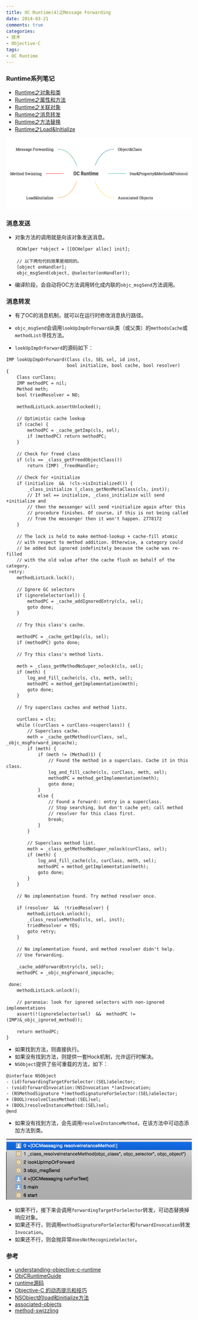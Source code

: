 ```yaml
---
title: OC Runtime(4)之Message Forwarding
date: 2014-03-21
comments: true
categories:
- 技术
- Objective-C
tags:
- OC Runtime
---
```


### Runtime系列笔记

* [Runtime之对象和类](/2014/03/07/001-OC-Runtime-1-Object&Class/)
* [Runtime之属性和方法](/2014/03/12/001-OC-Runtime-2-Ivar&Property&Method&Protocol/)
* [Runtime之关联对象](/2014/03/18/001-OC-Runtime-3-Associated%20Objects/)
* [Runtime之消息转发](/2014/03/21/001-OC-Runtime-4-Message%20Forwarding/)
* [Runtime之方法替换](/2014/04/02/001-OC-Runtime-5-Method%20Swizzling/)
* [Runtime之Load&Initialize](/2014/04/09/001-OC-Runtime-6-Load&Initialize/)

![OC-Runtime](/images/OC-Runtime.png)




### 消息发送

* 对象方法的调用就是向该对象发送消息。


```
    OCHelper *object = [[OCHelper alloc] init];
    
    // 以下两句代码效果是相同的。
    [object onHandler];
    objc_msgSend(object, @selector(onHandler));
```

* 编译阶段，会自动将OC方法调用转化成内联的`objc_msgSend`方法调用。



### 消息转发

* 有了OC的消息机制，就可以在运行时修改消息执行路径。
* `objc_msgSend`会调用`lookUpImpOrForward`从类（或父类）的`methodsCache`或`methodList`寻找方法。

* `lookUpImpOrForward`的源码如下：

```
IMP lookUpImpOrForward(Class cls, SEL sel, id inst, 
                       bool initialize, bool cache, bool resolver)
{
    Class curClass;
    IMP methodPC = nil;
    Method meth;
    bool triedResolver = NO;

    methodListLock.assertUnlocked();

    // Optimistic cache lookup
    if (cache) {
        methodPC = _cache_getImp(cls, sel);
        if (methodPC) return methodPC;    
    }

    // Check for freed class
    if (cls == _class_getFreedObjectClass())
        return (IMP) _freedHandler;

    // Check for +initialize
    if (initialize  &&  !cls->isInitialized()) {
        _class_initialize (_class_getNonMetaClass(cls, inst));
        // If sel == initialize, _class_initialize will send +initialize and 
        // then the messenger will send +initialize again after this 
        // procedure finishes. Of course, if this is not being called 
        // from the messenger then it won't happen. 2778172
    }

    // The lock is held to make method-lookup + cache-fill atomic 
    // with respect to method addition. Otherwise, a category could 
    // be added but ignored indefinitely because the cache was re-filled 
    // with the old value after the cache flush on behalf of the category.
 retry:
    methodListLock.lock();

    // Ignore GC selectors
    if (ignoreSelector(sel)) {
        methodPC = _cache_addIgnoredEntry(cls, sel);
        goto done;
    }

    // Try this class's cache.

    methodPC = _cache_getImp(cls, sel);
    if (methodPC) goto done;

    // Try this class's method lists.

    meth = _class_getMethodNoSuper_nolock(cls, sel);
    if (meth) {
        log_and_fill_cache(cls, cls, meth, sel);
        methodPC = method_getImplementation(meth);
        goto done;
    }

    // Try superclass caches and method lists.

    curClass = cls;
    while ((curClass = curClass->superclass)) {
        // Superclass cache.
        meth = _cache_getMethod(curClass, sel, _objc_msgForward_impcache);
        if (meth) {
            if (meth != (Method)1) {
                // Found the method in a superclass. Cache it in this class.
                log_and_fill_cache(cls, curClass, meth, sel);
                methodPC = method_getImplementation(meth);
                goto done;
            }
            else {
                // Found a forward:: entry in a superclass.
                // Stop searching, but don't cache yet; call method 
                // resolver for this class first.
                break;
            }
        }

        // Superclass method list.
        meth = _class_getMethodNoSuper_nolock(curClass, sel);
        if (meth) {
            log_and_fill_cache(cls, curClass, meth, sel);
            methodPC = method_getImplementation(meth);
            goto done;
        }
    }

    // No implementation found. Try method resolver once.

    if (resolver  &&  !triedResolver) {
        methodListLock.unlock();
        _class_resolveMethod(cls, sel, inst);
        triedResolver = YES;
        goto retry;
    }

    // No implementation found, and method resolver didn't help. 
    // Use forwarding.

    _cache_addForwardEntry(cls, sel);
    methodPC = _objc_msgForward_impcache;

 done:
    methodListLock.unlock();

    // paranoia: look for ignored selectors with non-ignored implementations
    assert(!(ignoreSelector(sel)  &&  methodPC != (IMP)&_objc_ignored_method));

    return methodPC;
}
```

* 如果找到方法，则直接执行。
* 如果没有找到方法，则提供一套Hock机制，允许运行时解决。
* `NSObject`提供了些可重载的方法，如下：

```
@interface NSObject
- (id)forwardingTargetForSelector:(SEL)aSelector;
- (void)forwardInvocation:(NSInvocation *)anInvocation;
- (NSMethodSignature *)methodSignatureForSelector:(SEL)aSelector;
+ (BOOL)resolveClassMethod:(SEL)sel;
+ (BOOL)resolveInstanceMethod:(SEL)sel;
@end
```

* 如果没有找到方法，会先调用`resolveInstanceMethod`，在该方法中可动态添加方法到类。

![resolveInstanceMethod](/images/messaging.png)

* 如果不行，接下来会调用`forwardingTargetForSelector`转发，可动态替换掉响应对象。
* 如果还不行，则调用`methodSignatureForSelector`和`forwardInvocation`转发`Invocation`。
* 如果还不行，则会抛异常`doesNotRecognizeSelector`。

### 参考

* [understanding-objective-c-runtime](http://cocoasamurai.blogspot.jp/2010/01/understanding-objective-c-runtime.html)
* [ObjCRuntimeGuide](https://developer.apple.com/library/mac/documentation/Cocoa/Conceptual/ObjCRuntimeGuide/Introduction/Introduction.html#//apple_ref/doc/uid/TP40008048)
* [runtime源码](http://opensource.apple.com/tarballs/objc4/)
* [Objective-C 的动态提示和技巧](http://blog.jobbole.com/45963/)
* [NSObject的load和initialize方法](http://www.cocoachina.com/ios/20150104/10826.html)
* [associated-objects](http://esoftmobile.com/2014/02/18/associated-objects/)
* [method-swizzling](http://esoftmobile.com/2014/02/19/method-swizzling/)

















